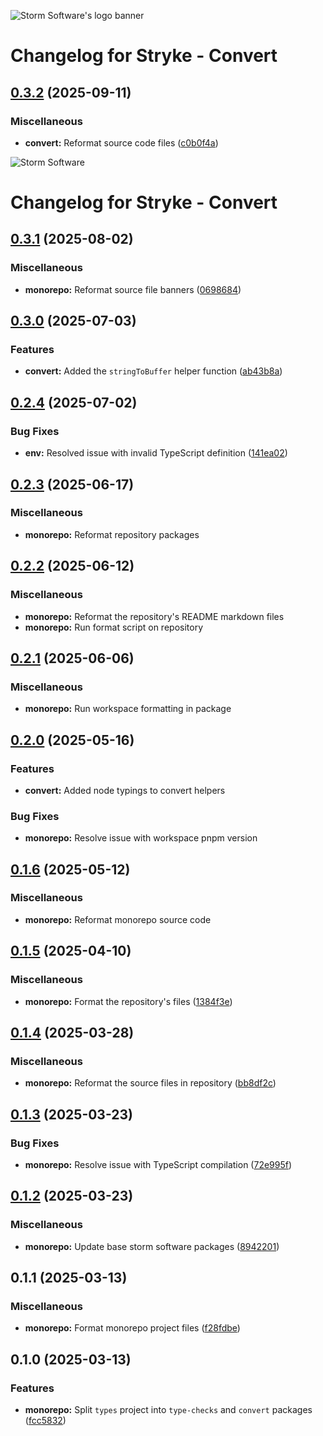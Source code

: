 ![Storm Software's logo banner](https://public.storm-cdn.com/brand-banner.png)

# Changelog for Stryke - Convert

## [0.3.2](https://github.com/storm-software/stryke/releases/tag/convert%400.3.2) (2025-09-11)

### Miscellaneous

- **convert:** Reformat source code files
  ([c0b0f4a](https://github.com/storm-software/stryke/commit/c0b0f4a))

![Storm Software](https://public.storm-cdn.com/brand-banner.png)

# Changelog for Stryke - Convert

## [0.3.1](https://github.com/storm-software/stryke/releases/tag/convert%400.3.1) (2025-08-02)

### Miscellaneous

- **monorepo:** Reformat source file banners
  ([0698684](https://github.com/storm-software/stryke/commit/0698684))

## [0.3.0](https://github.com/storm-software/stryke/releases/tag/convert%400.3.0) (2025-07-03)

### Features

- **convert:** Added the `stringToBuffer` helper function
  ([ab43b8a](https://github.com/storm-software/stryke/commit/ab43b8a))

## [0.2.4](https://github.com/storm-software/stryke/releases/tag/convert%400.2.4) (2025-07-02)

### Bug Fixes

- **env:** Resolved issue with invalid TypeScript definition
  ([141ea02](https://github.com/storm-software/stryke/commit/141ea02))

## [0.2.3](https://github.com/storm-software/stryke/releases/tag/convert%400.2.3) (2025-06-17)

### Miscellaneous

- **monorepo:** Reformat repository packages

## [0.2.2](https://github.com/storm-software/stryke/releases/tag/convert%400.2.2) (2025-06-12)

### Miscellaneous

- **monorepo:** Reformat the repository's README markdown files
- **monorepo:** Run format script on repository

## [0.2.1](https://github.com/storm-software/stryke/releases/tag/convert%400.2.1) (2025-06-06)

### Miscellaneous

- **monorepo:** Run workspace formatting in package

## [0.2.0](https://github.com/storm-software/stryke/releases/tag/convert%400.2.0) (2025-05-16)

### Features

- **convert:** Added node typings to convert helpers

### Bug Fixes

- **monorepo:** Resolve issue with workspace pnpm version

## [0.1.6](https://github.com/storm-software/stryke/releases/tag/convert%400.1.6) (2025-05-12)

### Miscellaneous

- **monorepo:** Reformat monorepo source code

## [0.1.5](https://github.com/storm-software/stryke/releases/tag/convert%400.1.5) (2025-04-10)

### Miscellaneous

- **monorepo:** Format the repository's files
  ([1384f3e](https://github.com/storm-software/stryke/commit/1384f3e))

## [0.1.4](https://github.com/storm-software/stryke/releases/tag/convert%400.1.4) (2025-03-28)

### Miscellaneous

- **monorepo:** Reformat the source files in repository
  ([bb8df2c](https://github.com/storm-software/stryke/commit/bb8df2c))

## [0.1.3](https://github.com/storm-software/stryke/releases/tag/convert%400.1.3) (2025-03-23)

### Bug Fixes

- **monorepo:** Resolve issue with TypeScript compilation
  ([72e995f](https://github.com/storm-software/stryke/commit/72e995f))

## [0.1.2](https://github.com/storm-software/stryke/releases/tag/convert%400.1.2) (2025-03-23)

### Miscellaneous

- **monorepo:** Update base storm software packages
  ([8942201](https://github.com/storm-software/stryke/commit/8942201))

## 0.1.1 (2025-03-13)

### Miscellaneous

- **monorepo:** Format monorepo project files
  ([f28fdbe](https://github.com/storm-software/stryke/commit/f28fdbe))

## 0.1.0 (2025-03-13)

### Features

- **monorepo:** Split `types` project into `type-checks` and `convert` packages
  ([fcc5832](https://github.com/storm-software/stryke/commit/fcc5832))
